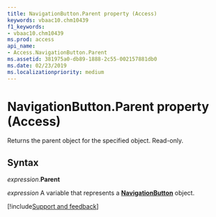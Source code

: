```yaml
---
title: NavigationButton.Parent property (Access)
keywords: vbaac10.chm10439
f1_keywords:
- vbaac10.chm10439
ms.prod: access
api_name:
- Access.NavigationButton.Parent
ms.assetid: 381975a0-db89-1888-2c55-002157881db0
ms.date: 02/23/2019
ms.localizationpriority: medium
---
```



# NavigationButton.Parent property (Access)

Returns the parent object for the specified object. Read-only.


## Syntax

_expression_.**Parent**

_expression_ A variable that represents a **[NavigationButton](Access.NavigationButton.md)** object.




[!include[Support and feedback](~/includes/feedback-boilerplate.md)]